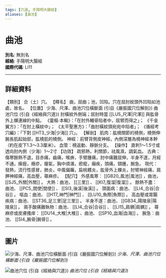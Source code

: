 ```yaml
---
tags: [穴道, 手陽明大腸經]
aliases: [曲池]
---
```


# 曲池

**別名**: 無別名  
**經絡**: 手陽明大腸經  
**國際代碼**: LI11  

---

## 詳細資料
【類別】
合（土）穴。
【釋名】
曲，屈曲；池，凹陷。穴在屈肘紋頭外凹陷如池處，故名。
【位置】
少海、尺澤、曲池穴位橫斷面 (引自《嚴振國穴位解剖》)
曲池穴位 (引自《經絡與穴道》)
肘橫紋外側端；屈肘時當 [[LU5_尺澤|尺澤]] 與肱骨外上髁連線的中點。
《靈樞‧本輸》：「在肘外輔骨陷者中，屈臂而得之」；
《千金翼方》：「在肘上橫紋中」；
《太平聖惠方》：「曲肘橫紋頭宛宛中陷者」；
《循經考穴編》：「下對 [[HT3_少海|少海]] 穴」。
【解剖】
肌肉：肱橈關節的橈側，橈側伸腕長肌起始部，肱橈肌的橈側。
神經：前臂背側皮神經，內側深層為橈神經本幹（約在皮下1.3～3.3厘米）。
血管：橈返動、靜脈分支。
【操作】
直刺1～1.5寸或透向肘內側（少海）1～2寸
【功效】
疏邪熱，利關節，祛風濕，調氣血。
古典：傷寒餘熱不退，目赤痛，齒痛，喉痹，手臂腫痛，肘中痛難屈伸，半身不遂，月經不通，瘰癧，癮疹，癭氣，胸中煩滿，瘛瘲，癲疾，頭痛，頸腫，腕急。
現代：發熱，流行性感冒，肺炎，中風偏癱，扁桃體炎，肱骨外上髁炎，肘臂神經痛，肩胛神經痛，高血壓，蕁麻疹。
【配穴】
外感風寒： [[GB20_風池|風池]] ，曲池， [[SJ5_外關|外關]] 。
大熱：曲池， [[三里]] 、 [[KI7_復溜|復溜]] 。
餘熱不盡：曲池、 [[PC5_間使|間使]] 、 [[SI3_後溪|後溪]] 。
頭面病：曲池、 [[LI4_合谷|合谷]] 。
嘔血：曲池、 [[HT7_神門|神門]] 、 [[LU10_魚際|魚際]] 。
高血壓或胃腸疾病：曲池、 [[ST36_足三里|足三里]] 。
半身不遂：曲池， [[GB34_陽陵泉|陽陵泉]] 。
兩手酸痛難執物：曲池、 [[LI4_合谷|合谷]] 、 [[LI15_肩髃|肩髃]] 。
蕁麻疹或皮膚搔痒： [[DU14_大椎|大椎]] 、曲池、 [[SP10_血海|血海]] 。
腕急：曲池、 [[SI4_腕骨|腕骨]] 。

---

## 圖片
![少海、尺澤、曲池穴位橫斷面 (引自《嚴振國穴位解剖》)](https://yibian.hopto.org/pic/acu/norm/01/shaohai,chize,quchi(yen).jpg)
_少海、尺澤、曲池穴位橫斷面 (引自《嚴振國穴位解剖》)_

![曲池穴位 (引自《經絡與穴道》)](https://yibian.hopto.org/pic/acu/norm/02/quchi(j&a).jpg)
_曲池穴位 (引自《經絡與穴道》)_

